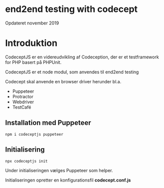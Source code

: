 # end2end testing with codecept

Opdateret november 2019

# Introduktion

CodeceptJS er en videreudvikling af Codeception, der er et testframework for PHP basert på PHPUnit.

CodeceptJS er et node modul, som anvendes til end2end testing

Codecept skal anvende en browser driver herunder bl.a.

- Puppeteer
- Protractor
- Webdriver
- TestCafé

## Installation med Puppeteer

```
npm i codeceptjs puppeteer
```

## Initialisering

```
npx codeceptjs init
```
Under initialiseringen vælges Puppeteer som helper.

Initialiseringen opretter en konfigurationsfil **codecept.conf.js**

